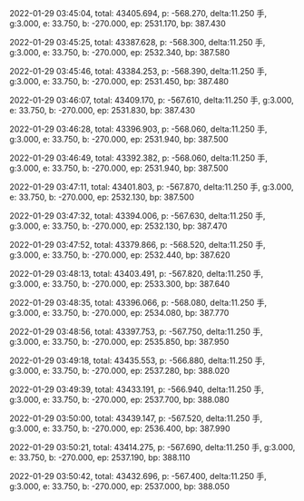 2022-01-29 03:45:04, total: 43405.694, p: -568.270, delta:11.250 手, g:3.000, e: 33.750, b: -270.000, ep: 2531.170, bp: 387.430

2022-01-29 03:45:25, total: 43387.628, p: -568.300, delta:11.250 手, g:3.000, e: 33.750, b: -270.000, ep: 2532.340, bp: 387.580

2022-01-29 03:45:46, total: 43384.253, p: -568.390, delta:11.250 手, g:3.000, e: 33.750, b: -270.000, ep: 2531.450, bp: 387.480

2022-01-29 03:46:07, total: 43409.170, p: -567.610, delta:11.250 手, g:3.000, e: 33.750, b: -270.000, ep: 2531.830, bp: 387.430

2022-01-29 03:46:28, total: 43396.903, p: -568.060, delta:11.250 手, g:3.000, e: 33.750, b: -270.000, ep: 2531.940, bp: 387.500

2022-01-29 03:46:49, total: 43392.382, p: -568.060, delta:11.250 手, g:3.000, e: 33.750, b: -270.000, ep: 2531.940, bp: 387.500

2022-01-29 03:47:11, total: 43401.803, p: -567.870, delta:11.250 手, g:3.000, e: 33.750, b: -270.000, ep: 2532.130, bp: 387.500

2022-01-29 03:47:32, total: 43394.006, p: -567.630, delta:11.250 手, g:3.000, e: 33.750, b: -270.000, ep: 2532.130, bp: 387.470

2022-01-29 03:47:52, total: 43379.866, p: -568.520, delta:11.250 手, g:3.000, e: 33.750, b: -270.000, ep: 2532.440, bp: 387.620

2022-01-29 03:48:13, total: 43403.491, p: -567.820, delta:11.250 手, g:3.000, e: 33.750, b: -270.000, ep: 2533.300, bp: 387.640

2022-01-29 03:48:35, total: 43396.066, p: -568.080, delta:11.250 手, g:3.000, e: 33.750, b: -270.000, ep: 2534.080, bp: 387.770

2022-01-29 03:48:56, total: 43397.753, p: -567.750, delta:11.250 手, g:3.000, e: 33.750, b: -270.000, ep: 2535.850, bp: 387.950

2022-01-29 03:49:18, total: 43435.553, p: -566.880, delta:11.250 手, g:3.000, e: 33.750, b: -270.000, ep: 2537.280, bp: 388.020

2022-01-29 03:49:39, total: 43433.191, p: -566.940, delta:11.250 手, g:3.000, e: 33.750, b: -270.000, ep: 2537.700, bp: 388.080

2022-01-29 03:50:00, total: 43439.147, p: -567.520, delta:11.250 手, g:3.000, e: 33.750, b: -270.000, ep: 2536.400, bp: 387.990

2022-01-29 03:50:21, total: 43414.275, p: -567.690, delta:11.250 手, g:3.000, e: 33.750, b: -270.000, ep: 2537.190, bp: 388.110

2022-01-29 03:50:42, total: 43432.696, p: -567.400, delta:11.250 手, g:3.000, e: 33.750, b: -270.000, ep: 2537.000, bp: 388.050